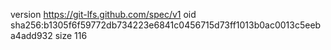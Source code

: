 version https://git-lfs.github.com/spec/v1
oid sha256:b1305f6f59772db734223e6841c0456715d73ff1013b0ac0013c5eeba4add932
size 116
